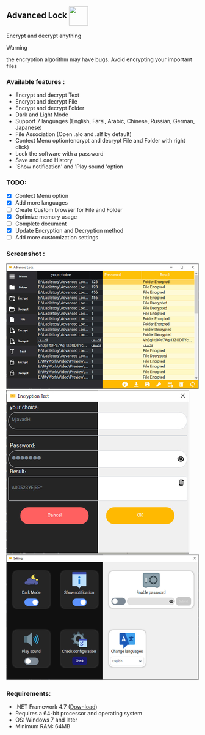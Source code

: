 ## Advanced Lock <img style="vertical-align: middle; width:50px; height:50px;" src="https://raw.githubusercontent.com/MjavadH/Advanced-Lock/master/Advanced%20Lock/Icon.ico" />
Encrypt and decrypt anything

> [!WARNING]
> the encryption algorithm may have bugs. Avoid encrypting your important files

### Available features :

- Encrypt and decrypt Text
- Encrypt and decrypt File
- Encrypt and decrypt Folder
- Dark and Light Mode  
- Support 7 languages (English, Farsi, Arabic, Chinese, Russian, German, Japanese)
- File Association (Open .alo and .alf by default)
- Context Menu option(encrypt and decrypt File and Folder with right click)
- Lock the software with a password
- Save and Load History
- 'Show notification' and 'Play sound 'option

### TODO:
- [x] Context Menu option
- [x] Add more languages
- [ ] Create Custom browser for File and Folder
- [x] Optimize memory usage
- [ ] Complete document
- [x] Update Encryption and Decryption method
- [ ] Add more customization settings 

### Screenshot :
[![MainPage][MainPage]][MainPage]
[![EDPage][EDPage]][EDPage]
[![SettingsPage][SettingsPage]][SettingsPage]

### Requirements:
- .NET Framework 4.7 ([Download](https://dotnet.microsoft.com/en-us/download/dotnet-framework/net47))
- Requires a 64-bit processor and operating system
- OS: Windows 7 and later
- Minimum RAM: 64MB

[MainPage]: https://github.com/MjavadH/Advanced-Lock/blob/master/Screenshot/MainPage.jpg "MainPage"
[EDPage]: https://github.com/MjavadH/Advanced-Lock/blob/master/Screenshot/EDPage.jpg "EDPage"
[SettingsPage]: https://github.com/MjavadH/Advanced-Lock/blob/master/Screenshot/SettingsPage.jpg "SettingsPage"
